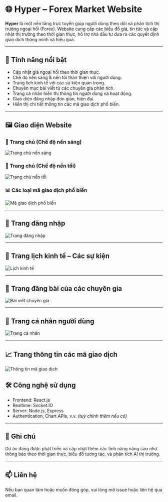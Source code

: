# 🌐 Hyper – Forex Market Website

**Hyper** là một nền tảng trực tuyến giúp người dùng theo dõi và phân tích thị trường ngoại hối (Forex). Website cung cấp các biểu đồ giá, tin tức và cập nhật thị trường theo thời gian thực, hỗ trợ nhà đầu tư đưa ra các quyết định giao dịch thông minh và hiệu quả.

---

## 🚀 Tính năng nổi bật

- Cập nhật giá ngoại hối theo thời gian thực.
- Chế độ nền sáng & nền tối thân thiện với người dùng.
- Trang lịch kinh tế với các sự kiện quan trọng.
- Chuyên mục bài viết từ các chuyên gia phân tích.
- Trang cá nhân hiển thị thông tin người dùng và hoạt động.
- Giao diện đăng nhập đơn giản, hiện đại.
- Hiển thị chi tiết thông tin các mã giao dịch phổ biến.

---

## 🖼️ Giao diện Website


### 🔆 Trang chủ (Chế độ nền sáng)
![Trang chủ nền sáng](https://github.com/user-attachments/assets/0f83f561-a3c8-476e-af61-d49c7f66ef33)

### 🌙 Trang chủ (Chế độ nền tối)
![Trang chủ nền tối](https://github.com/user-attachments/assets/476b425a-e9c3-4633-801c-1749fe1b503a)

### 📊 Các loại mã giao dịch phổ biến
![Mã giao dịch phổ biến](https://github.com/user-attachments/assets/9fb9d125-aac4-499d-9b00-a81d622d3a37)

---

## 🔐 Trang đăng nhập
![Trang đăng nhập](https://github.com/user-attachments/assets/ba94bfbd-3469-4286-98dc-57375325b7b7)

---

## 📅 Trang lịch kinh tế – Các sự kiện
![Lịch kinh tế](https://github.com/user-attachments/assets/697fd936-7c8a-412b-b9ff-aac2609ed43e)

---

## 🧠 Trang đăng bài của các chuyên gia
![Bài viết chuyên gia](https://github.com/user-attachments/assets/8729f8b9-0c62-49b7-ac1d-14f3202da91a)

---

## 👤 Trang cá nhân người dùng
![Trang cá nhân](https://github.com/user-attachments/assets/6e8763d6-e4cd-4bb3-9d7c-6cdcfae4bc0d)

---

## 📈 Trang thông tin các mã giao dịch
![Thông tin mã giao dịch](https://github.com/user-attachments/assets/40bbb4d2-3178-440b-b865-6b769f8c6162)

## 🛠️ Công nghệ sử dụng

- Frontend: React.js  
- Realtime: Socket.IO  
- Server: Node.js, Express  
- Authentication, Chart APIs, v.v. *(tuỳ chỉnh thêm nếu có)*

---

## 📌 Ghi chú

Dự án đang được phát triển và cập nhật thêm các tính năng nâng cao như thông báo theo thời gian thực, biểu đồ tương tác, và phân tích AI thị trường.

---

## 📫 Liên hệ

Nếu bạn quan tâm hoặc muốn đóng góp, vui lòng mở issue hoặc liên hệ qua email.


